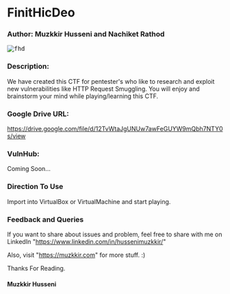 # FinitHicDeo

### Author: Muzkkir Husseni and Nachiket Rathod

<kbd>![fhd](https://user-images.githubusercontent.com/61471222/103018030-8713be00-456a-11eb-9cb4-7be665d02f22.png)</kbd>


### Description:
We have created this CTF for pentester's who like to research and exploit new vulnerabilities like HTTP Request Smuggling. You will enjoy and brainstorm your mind while playing/learning this CTF.

### Google Drive URL:
https://drive.google.com/file/d/12TvWtaJgUNUw7awFeGUYW9mQbh7NTY0s/view

### VulnHub:
Coming Soon...

### Direction To Use
Import into VirtualBox or VirtualMachine and start playing.

### Feedback and Queries
If you want to share about issues and problem, feel free to share with me on LinkedIn
"https://www.linkedin.com/in/hussenimuzkkir/" 

Also, visit "https://muzkkir.com" for more stuff. :)

Thanks For Reading.

#### Muzkkir Husseni

